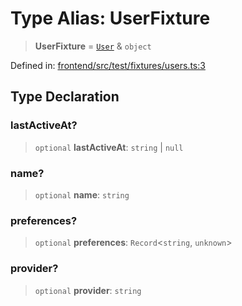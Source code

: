 # Type Alias: UserFixture

> **UserFixture** = [`User`](../../../../types/api/type-aliases/User.md) & `object`

Defined in: [frontend/src/test/fixtures/users.ts:3](https://github.com/lsendel/sass/blob/ca8b2b87627589617e0de57047e1f50d53e78078/frontend/src/test/fixtures/users.ts#L3)

## Type Declaration

### lastActiveAt?

> `optional` **lastActiveAt**: `string` \| `null`

### name?

> `optional` **name**: `string`

### preferences?

> `optional` **preferences**: `Record`\<`string`, `unknown`\>

### provider?

> `optional` **provider**: `string`
